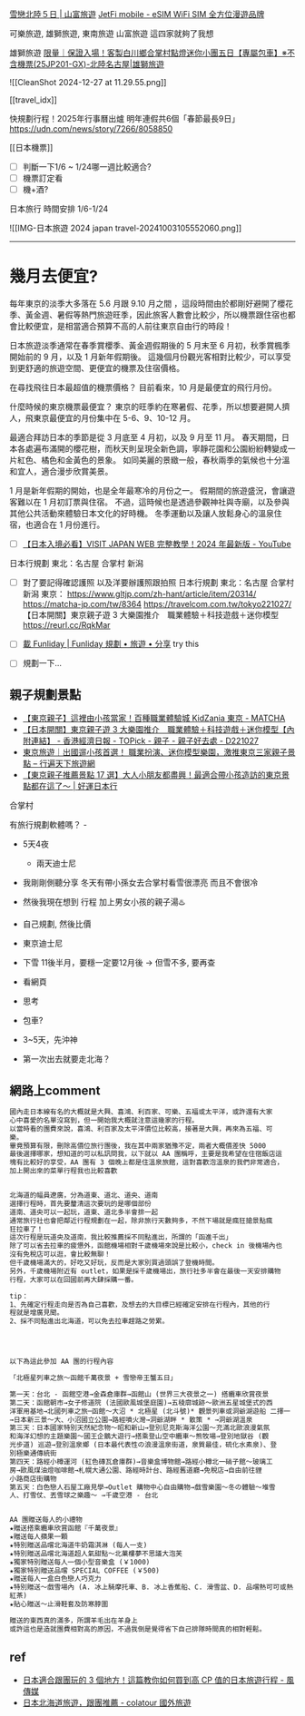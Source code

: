 
[雪戀北陸５日 | 山富旅遊](https://www.travel4u.com.tw/group/product/NGO05250204C/)
[JetFi mobile - eSIM WiFi SIM 全方位漫遊品牌](https://www.jetfimobile.com/crosslandingpage?cid=SANFUFIT2C&&channelId=80)




可樂旅遊, 雄獅旅遊, 東南旅遊 山富旅遊 這四家就夠了我想





雄獅旅遊
[限量｜保證入場！客製白川鄉合掌村點燈迷你小團五日【專屬包車】※不含機票(25JP201-GX)-北陸名古屋|雄獅旅遊](https://travel.liontravel.com/detail?NormGroupID=42128720-1da3-48f2-9c45-8681b4be0e40&GroupID=25JP201-GX&Platform=APP)

![[CleanShot 2024-12-27 at 11.29.55.png]]










[[travel_idx]]




快規劃行程！2025年行事曆出爐 明年連假共6個「春節最長9日」
https://udn.com/news/story/7266/8058850

[[日本機票]]




- [ ] 判斷一下1/6 ~ 1/24哪一週比較適合?
- [ ] 機票訂定看
- [ ] 機+酒?

日本旅行 時間安排
1/6-1/24

![[IMG-日本旅遊 2024 japan travel-20241003105552060.png]]


---


# 幾月去便宜?
每年東京的淡季大多落在 5.6 月跟 9.10 月之間 ，這段時間由於都剛好避開了櫻花季、黃金週、暑假等熱門旅遊旺季，因此旅客人數會比較少，所以機票跟住宿也都會比較便宜，是相當適合預算不高的人前往東京自由行的時段！

日本旅遊淡季通常在春季賞櫻季、黃金週假期後的 5 月末至 6 月初，秋季賞楓季開始前的 9 月，以及 1 月新年假期後。 這幾個月份觀光客相對比較少，可以享受到更舒適的旅遊空間、更便宜的機票及住宿價格。

在尋找飛往日本最超值的機票價格？ 目前看來，10 月是最便宜的飛行月份。

什麼時候的東京機票最便宜？ 東京的旺季約在寒暑假、花季，所以想要避開人擠人，飛東京最便宜的月份集中在 5-6、9、10-12 月。

最適合拜訪日本的季節是從 3 月底至 4 月初，以及 9 月至 11 月。 春天期間，日本各處遍布滿開的櫻花樹，而秋天則呈現全新色調，寧靜花園和公園紛紛轉變成一片紅色、橘色和金黃色的景象。 如同美麗的景緻一般，春秋兩季的氣候也十分溫和宜人，適合漫步欣賞美景。


1 月是新年假期的開始，也是全年最寒冷的月份之一。 假期間的旅遊盛況，會讓遊客難以在 1 月初訂票與住宿。 不過，這時候也是透過參觀神社與寺廟，以及參與其他公共活動來體驗日本文化的好時機。 冬季運動以及讓人放鬆身心的溫泉住宿，也適合在 1 月份進行。


- [ ] [【日本入境必看】VISIT JAPAN WEB 完整教學！2024 年最新版 - YouTube](https://www.youtube.com/watch?v=89b227fKTsw)



日本行規劃
東北：名古屋 合掌村 新潟

- [ ] 對了要記得確認護照 以及洋要辦護照跟拍照
日本行規劃
東北：名古屋 合掌村 新潟
東京：
https://www.gltjp.com/zh-hant/article/item/20314/
https://matcha-jp.com/tw/8364
https://travelcom.com.tw/tokyo221027/
【日本開關】東京親子遊 3 大樂園推介　職業體驗＋科技遊戲＋迷你模型
https://reurl.cc/RqkMar







- [ ] [載 Funliday | Funliday 規劃 • 旅遊 • 分享](https://www.funliday.com/download) try this
- [ ] 規劃一下...



## 親子規劃景點
- [【東京親子】這裡由小孩當家！百種職業體驗城 KidZania 東京 - MATCHA](https://matcha-jp.com/tw/8364)
- [【日本開關】東京親子遊 3 大樂園推介　職業體驗＋科技遊戲＋迷你模型【內附連結】 - 香港經濟日報 - TOPick - 親子 - 親子好去處 - D221027](https://topick.hket.com/article/3385259/%E3%80%90%E6%97%A5%E6%9C%AC%E9%96%8B%E9%97%9C%E3%80%91%E6%9D%B1%E4%BA%AC%E8%A6%AA%E5%AD%90%E9%81%8A3%E5%A4%A7%E6%A8%82%E5%9C%92%E6%8E%A8%E4%BB%8B%E3%80%80%E8%81%B7%E6%A5%AD%E9%AB%94%E9%A9%97%EF%BC%8B%E7%A7%91%E6%8A%80%E9%81%8A%E6%88%B2%EF%BC%8B%E8%BF%B7%E4%BD%A0%E6%A8%A1%E5%9E%8B%E3%80%90%E5%85%A7%E9%99%84%E9%80%A3%E7%B5%90%E3%80%91)
- [東京旅遊｜出國遛小孩首選！ 職業扮演、迷你模型樂園，激推東京三家親子景點 – 行遍天下旅遊網](https://travelcom.com.tw/tokyo221027/)
- [【東京親子推薦景點 17 選】大人小朋友都盡興！最適合帶小孩造訪的東京景點都在這了～ | 好運日本行](https://www.gltjp.com/zh-hant/article/item/20314/)




合掌村




有旅行規劃軟體嗎？ -

- 5天4夜
    - 兩天迪士尼
    


- 我剛剛側聽分享 冬天有帶小孫女去合掌村看雪很漂亮 而且不會很冷
- 然後我現在想到 行程 加上男女小孩的親子湯♨️
- 自己規劃, 然後比價
- 東京迪士尼
- 下雪 11後半月，要穩一定要12月後 → 但雪不多, 要再查
- 看網頁
- 思考
- 包車?
- 3~5天，先沖神
- 第一次出去就要走北海？


## 網路上comment
```txt fold title:網友推薦1
國內走日本線有名的大概就是大興、喜鴻、利百家、可樂、五福或太平洋，或許還有大家
心中喜愛的名單沒寫到，但一開始我大概就注意這幾家的行程。
以當時看的團費來說，喜鴻、利百家及太平洋價位比較高，接著是大興，再來為五福、可
樂。
畢竟預算有限，刪除高價位旅行團後，我在其中兩家猶豫不定，兩者大概價差快 5000
最後選擇哪家，想知道的可以私訊問我，以下就以 AA 團稱呼，主要是我希望在住宿飯店這
塊有比較好的享受，AA 團有 3 個晚上都是住溫泉旅館，這對喜歡泡溫泉的我們非常適合，
加上開出來的菜單行程我也比較喜歡


北海道的幅員遼廣，分為道東、道北、道央、道南
選擇行程時，首先要釐清這次要玩的是哪個部份
道南、道央可以一起玩，道東、道北多半會排一起
通常旅行社也會把鄰近行程規劃在一起，除非旅行天數夠多，不然下場就是瘋狂搶景點瘋
狂拉車了！
這次行程是玩道央及道南，我比較推薦採不同點進出，所謂的「函進千出」
除了可以省去拉車的疲憊外，函館機場相對千歲機場來說是比較小，check in 後機場內也
沒有免稅店可以逛，會比較無聊！
但千歲機場滿大的，好吃又好玩，反而是大家別買過頭誤了登機時間。
另外，千歲機場附近有 outlet，如果是採千歲機場出，旅行社多半會在最後一天安排購物
行程，大家可以在回國前再大肆採購一番。

tip：
1、先確定行程走向是否為自己喜歡，及想去的大目標已經確定安排在行程內，其他的行
程就是增廣見聞。
2、採不同點進出北海道，可以免去拉車趕路之勞累。




以下為這此參加 AA 團的行程內容

「北極星列車之旅～函館千萬夜景 + 雪戀帝王蟹五日」

第一天：台北 - 函館空港→金森倉庫群→函館山 (世界三大夜景之一) 搭纜車欣賞夜景
第二天：函館朝市→女子修道院 (法國歐風城堡庭園)→五稜廓城跡～歐洲五星城堡式的西
洋軍用基地→北國列車之旅─函館～大沼 * 北極星 (北斗號)* 觀景列車或洞爺湖遊船 二擇一
→日本新三景～大、小沼國立公園→路經噴火灣→洞爺湖畔 * 散策 * →洞爺湖溫泉
第三天：日本國家特別天然紀念物～昭和新山→登別尼克斯海洋公園～充滿北歐浪漫氣氛
和海洋幻想的主題樂園～國王企鵝大遊行→搭乘登山空中纜車～熊牧場→登別地獄谷 (觀
光步道) 巡遊→登別溫泉鄉 (日本最代表性の浪漫溫泉街道，泉質最佳，硫化水素泉)、登
別極樂通傳統街
第四天：路經小樽運河 (紅色磚瓦倉庫群)→音樂盒博物館→路經小樽北一硝子館～玻璃工
房→歐風煤油燈咖啡館→札幌大通公園、路經時計台、路經舊道廳→免稅店→自由前往貍
小路商店街購物
第五天：白色戀人石屋工廠見學→Outlet 購物中心自由購物→戲雪樂園～冬の體驗～堆雪
人、打雪仗、丟雪球之樂趣～ →千歲空港 - 台北


AA 團贈送每人的小禮物
★贈送搭乘纜車欣賞函館『千萬夜景』
★贈送每人蘋果一顆
★特別贈送品嚐北海道牛奶霜淇淋 (每人一支)
★特別贈送品嚐北海道超人氣甜點～北菓樓夢不思議大泡芙
★獨家特別贈送每人一個小型音樂盒 (￥1000)
★獨家特別贈送品嚐 SPECIAL COFFEE (￥500)
★贈送每人一盒白色戀人巧克力
★特別贈送～戲雪場內 (A. 冰上騎摩托車、B. 冰上香蕉船、C. 滑雪盆、D. 品嚐熱可可或熱
紅茶)
★貼心贈送～止滑鞋套及防寒脖圍

贈送的東西真的滿多，所謂羊毛出在羊身上
或許這也是造就團費相對高的原因，不過我倒是覺得省下自己排隊時間真的相對輕鬆。
```



## ref
- [日本適合跟團玩的 3 個地方！這篇教你如何買到高 CP 值的日本旅遊行程 - 風傳媒](https://www.storm.mg/lifestyle/361275?page=2)
- [日本北海道旅遊，跟團推薦 - colatour 國外旅遊](https://www.colatour.com.tw/C000_Portal/C000_HP01A_Main.aspx?TourArea=A-01&TourDays=3,4,5)
